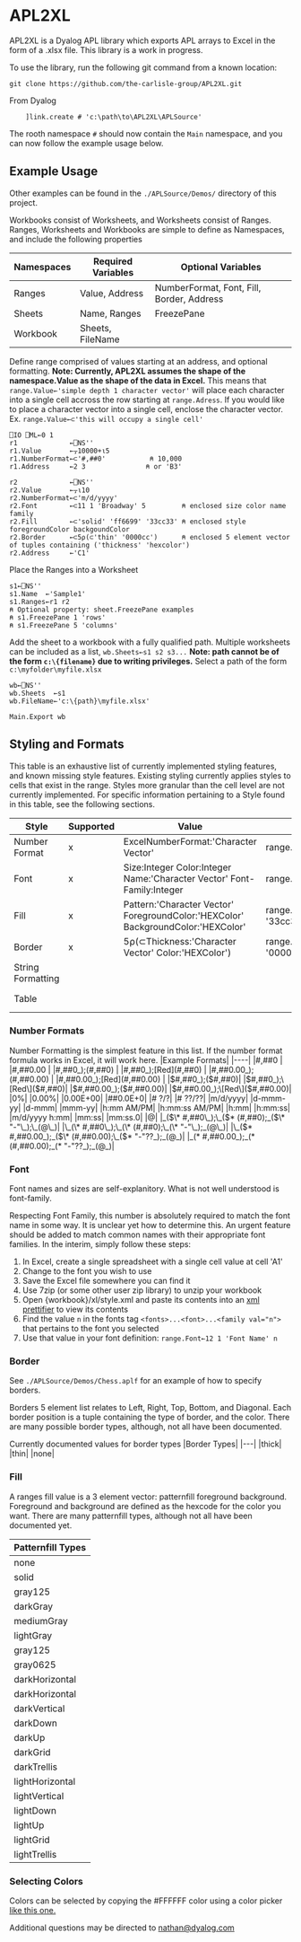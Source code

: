 # APL2XL 
APL2XL is a Dyalog APL library which exports APL arrays to Excel in the form of a .xlsx file. This library is a work in progress. 

To use the library, run the following git command from a known location:

```
git clone https://github.com/the-carlisle-group/APL2XL.git
```

From Dyalog
```
    ]link.create # 'c:\path\to\APL2XL\APLSource'
```
The rooth namespace `#` should now contain the `Main` namespace, and you can now follow the example usage below. 


## Example Usage
Other examples can be found in the `./APLSource/Demos/` directory of this project. 

Workbooks consist of Worksheets, and Worksheets consist of Ranges. Ranges, Worksheets and Workbooks are simple to define as Namespaces, and include the following properties

|Namespaces|Required Variables|Optional Variables|
|---|---|---|
|Ranges|Value, Address|NumberFormat, Font, Fill, Border, Address|
|Sheets|Name, Ranges|FreezePane|
|Workbook|Sheets, FileName||

Define range comprised of values starting at an address, and optional formatting. **Note: Currently, APL2XL assumes the shape of the namespace.Value as the shape of the data in Excel.**  This means that `range.Value←'simple depth 1 character vector'` will place each character into a single cell accross the row starting at `range.Adress`. If you would like to place a character vector into a single cell, enclose the character vector. Ex. `range.Value←⊂'this will occupy a single cell'`
```APL
⎕IO ⎕ML←0 1
r1             ←⎕NS''
r1.Value       ←⍪10000+⍳5
r1.NumberFormat←⊂'#,##0'           ⍝ 10,000
r1.Address     ←2 3               ⍝ or 'B3'

r2             ←⎕NS''
r2.Value       ←⍪⍳10
r2.NumberFormat←⊂'m/d/yyyy'
r2.Font        ←⊂11 1 'Broadway' 5         ⍝ enclosed size color name family
r2.Fill        ←⊂'solid' 'ff6699' '33cc33' ⍝ enclosed style foregroundColor backgoundColor
r2.Border      ←⊂5⍴(⊂'thin' '0000cc')      ⍝ enclosed 5 element vector of tuples containing ('thickness' 'hexcolor')       
r2.Address     ←'C1'
```

Place the Ranges into a Worksheet
```APL
s1←⎕NS''
s1.Name  ←'Sample1'
s1.Ranges←r1 r2
⍝ Optional property: sheet.FreezePane examples
⍝ s1.FreezePane 1 'rows'
⍝ s1.FreezePane 5 'columns'
```

Add the sheet to a workbook with a fully qualified path. Multiple worksheets can be included as a list, `wb.Sheets←s1 s2 s3...` **Note: path cannot be of the form `c:\{filename}` due to writing privileges.** Select a path of the form `c:\myfolder\myfile.xlsx`

```APL
wb←⎕NS''
wb.Sheets  ←s1 
wb.FileName←'c:\{path}\myfile.xlsx'

Main.Export wb
```

## Styling and Formats
This table is an exhaustive list of currently implemented styling features, and known missing style features. Existing styling currently applies styles to cells that exist in the range. Styles more granular than the cell level are not currently implemented. For specific information pertaining to a Style found in this table, see the following sections. 

|Style|Supported|Value|Usage|Note|
|---|---|---|---|---|
|Number Format|x|ExcelNumberFormat:'Character Vector'|range.NumberFormat←⊂'m/d/yyyy'||
|Font|x|Size:Integer Color:Integer Name:'Character Vector' Font-Family:Integer|range.Font←⊂1 1 1 'Broadway' 5||
|Fill|x|Pattern:'Character Vector' ForegroundColor:'HEXColor' BackgroundColor:'HEXColor'|range.Fill←⊂'solid' 'ff6699' '33cc33'||
|Border|x|5⍴(⊂Thickness:'Character Vector' Color:'HEXColor')|range.Border←⊂5⍴('thin' 1)('thick' '0000cc')||
|String Formatting| | | | Not Implemented|
|Table| | | | Not Implemented|

### Number Formats
Number Formatting is the simplest feature in this list. If the number format formula works in Excel, it will work here. 
|Example Formats|
|----|
|#,##0 |
|#,##0.00 |
|#,##0_);(#,##0) |
|#,##0_);\[Red\](#,##0) |
|#,##0.00_);(#,##0.00) |
|#,##0.00_);\[Red\](#,##0.00) |
|$#,##0_);($#,##0)|
|$#,##0_);\[Red\]($#,##0)|
|$#,##0.00_);($#,##0.00)|
|$#,##0.00_);\[Red\]($#,##0.00)|
|0%|
|0.00%|
|0.00E+00|
|##0.0E+0|
|# ?/?|
|# ??/??|
|m/d/yyyy|
|d-mmm-yy|
|d-mmm|
|mmm-yy|
|h:mm AM/PM|
|h:mm:ss AM/PM|
|h:mm|
|h:mm:ss|
|m/d/yyyy h:mm|
|mm:ss|
|mm:ss.0|
|@|
|\_($\* #,##0\_);\_($\* (#,##0);\_($\* "-"\_);\_(@\_)|
|\_(\* #,##0\_);\_(\* (#,##0);\_(\* "-"\_);_(@\_)|
|\_($\* #,##0.00\_);\_($\* (#,##0.00);\_($\* "-"??\_);\_(@\_)|
|\_(\* #,##0.00\_);\_(\* (#,##0.00);\_(\* "-"??_);\_(@\_)|

### Font
Font names and sizes are self-explanitory. What is not well understood is font-family<integer>.

Respecting Font Family, this number is absolutely required to match the font name in some way. It is unclear yet how to determine this. An urgent feature should be added to match common names with their appropriate font families. In the interim, simply follow these steps:

1. In Excel, create a single spreadsheet with a single cell value at cell 'A1'
2. Change to the font you wish to use
3. Save the Excel file somewhere you can find it
4. Use 7zip (or some other user zip library) to unzip your workbook
5. Open {workbook}/xl/style.xml and paste its contents into an [xml prettifier](https://www.samltool.com/prettyprint.php) to view its contents
6. Find the value `n` in the fonts tag `<fonts>...<font>...<family val="n">` that pertains to the font you selected
7. Use that value in your font definition: `range.Font←12 1 'Font Name' n` 

### Border
See `./APLSource/Demos/Chess.aplf` for an example of how to specify borders. 

Borders 5 element list relates to Left, Right, Top, Bottom, and Diagonal. Each border position is a tuple containing the type of border, and the color. There are many possible border types, although, not all have been documented. 

Currently documented values for border types
|Border Types|
|---|
|thick|
|thin|
|none|


### Fill
A ranges fill value is a 3 element vector: patternfill foreground background. Foreground and background are defined as the hexcode for the color you want. There are many patternfill types, although not all have been documented yet.

|Patternfill Types|
|----|
|none|
|solid|
|gray125|
|darkGray|
|mediumGray|
|lightGray|
|gray125|
|gray0625|
|darkHorizontal|
|darkHorizontal|
|darkVertical|
|darkDown|
|darkUp|
|darkGrid|
|darkTrellis|
|lightHorizontal|
|lightVertical|
|lightDown|
|lightUp|
|lightGrid|
|lightTrellis|




### Selecting Colors
Colors can be selected by copying the #FFFFFF color using a color picker [like this one.](https://www.w3schools.com/colors/colors_picker.asp)


Additional questions may be directed to nathan@dyalog.com